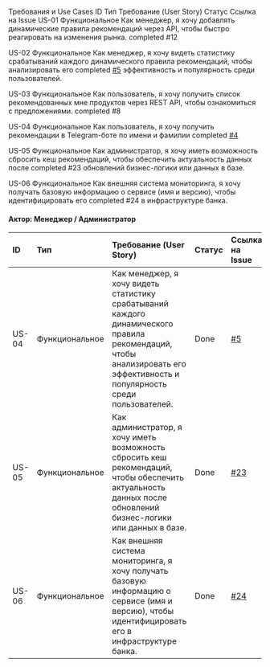 Требования и Use Cases
ID	    Тип	            Требование (User Story)	                                                                                                    Статус	    Ссылка на Issue
US-01	Функциональное	Как менеджер, я хочу добавлять динамические правила рекомендаций через API, чтобы быстро реагировать на изменения рынка.	completed	#12

US-02	Функциональное	Как менеджер, я хочу видеть статистику срабатываний каждого динамического правила рекомендаций, чтобы анализировать его     completed	[#5](https://github.com/sergJava/teamWork2/issues/5)
                        эффективность и популярность среди пользователей.

US-03	Функциональное	Как пользователь, я хочу получить список рекомендованных мне продуктов через REST API, чтобы ознакомиться с предложениями.	completed	#8

US-04	Функциональное	Как пользователь, я хочу получить рекомендации в Telegram-боте по имени и фамилии	                                        completed	[#4](https://github.com/sergJava/teamWork2/issues/4)

US-05	Функциональное	Как администратор, я хочу иметь возможность сбросить кеш рекомендаций, чтобы обеспечить актуальность данных после           completed	#23
                        обновлений бизнес-логики или данных в базе.	

US-06	Функциональное	Как внешняя система мониторинга, я хочу получать базовую информацию о сервисе (имя и версию), чтобы идентифицировать его    completed	#24
                        в инфраструктуре банка.

#### Актор: Менеджер / Администратор

| ID | Тип | Требование (User Story) | Статус | Ссылка на Issue               |
| :-- | :-- | :-- |:-------|:------------------------------|
| US-04 | Функциональное | Как менеджер, я хочу видеть статистику срабатываний каждого динамического правила рекомендаций, чтобы анализировать его эффективность и популярность среди пользователей. | Done   | [#5](https://github.com/sergJava/teamWork2/issues/5)  |
| US-05 | Функциональное | Как администратор, я хочу иметь возможность сбросить кеш рекомендаций, чтобы обеспечить актуальность данных после обновлений бизнес-логики или данных в базе. | Done   | [#23](https://github.com/...) |
| US-06 | Функциональное | Как внешняя система мониторинга, я хочу получать базовую информацию о сервисе (имя и версию), чтобы идентифицировать его в инфраструктуре банка. | Done   | [#24](https://github.com/...) |